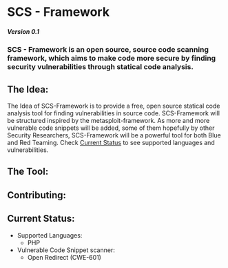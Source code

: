 # SCS - Framework 
##### Version 0.1
### SCS - Framework is an open source, source code scanning framework, which aims to make code more secure by finding security vulnerabilities through statical code analysis.

## The Idea:
The Idea of SCS-Framework is to provide a free, open source statical code analysis tool for finding vulnerabilities in source code. 
SCS-Framework will be structured inspired by the metasploit-framework. As more and more vulnerable code snippets will be added, 
some of them hopefully by other Security Researchers, SCS-Framework will be a powerful tool for both Blue and Red Teaming. 
Check [Current Status](#current-status) to see supported languages and vulnerabilities.

## The Tool:


## Contributing:


## Current Status:
- Supported Languages:
  - PHP
- Vulnerable Code Snippet scanner: 
  - Open Redirect (CWE-601)

